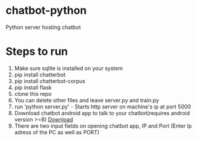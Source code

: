 # chatbot-python
Python server hosting chatbot

# Steps to run
1. Make sure sqlite is installed on your system
2. pip install chatterbot
3. pip install chatterbot-corpus
4. pip install flask
5. clone this repo
6. You can delete other files and leave server.py and train.py
7. run 'python server.py' - Starts http server on machine's ip at port 5000
8. Download chatbot android app to talk to your chatbot(requires android version >=8)  [Download](https://docs.google.com/uc?export=download&id=12Kw3cVxshUQv5pLD9LrhBnD-1ISfO1eF )
9. There are two input fields on opening chatbot app, IP and Port (Enter Ip adress of the PC as well as PORT)

